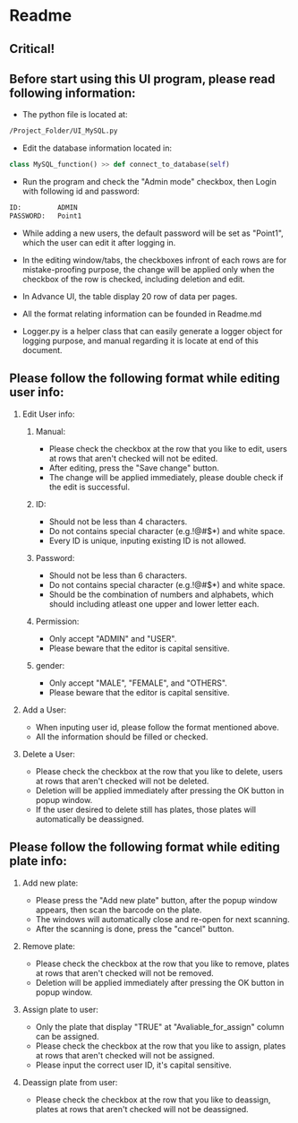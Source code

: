 # Readme

## Critical!

## Before start using this UI program, please read following information:

- The python file is located at:
```bash
/Project_Folder/UI_MySQL.py
```

- Edit the database information located in:
```python
class MySQL_function() >> def connect_to_database(self)
```
- Run the program and check the "Admin mode" checkbox, then Login with following id 
and password:
```bash
ID:         ADMIN
PASSWORD:   Point1 
```
- While adding a new users, the default password will be set as "Point1", which the user can edit it after logging in.

- In the editing window/tabs, the checkboxes infront of each rows are for mistake-proofing purpose, the change will be applied only when the checkbox of the row is checked, including deletion and edit.

- In Advance UI, the table display 20 row of data per pages.

- All the format relating information can be founded in Readme.md

- Logger.py is a helper class that can easily generate a logger object for logging purpose, and manual regarding it is locate at end of this document.

## Please follow the following format while editing user info:

1. Edit User info:

   1. Manual: 

        - Please check the checkbox at the row that you like to edit, users at rows that aren't checked will not be edited.
        - After editing, press the "Save change" button.
        - The change will be applied immediately, please double check if the edit is successful. 

    2. ID:

        - Should not be less than 4 characters.
        - Do not contains special character (e.g.!@#$*) and white space.
        - Every ID is unique, inputing existing ID is not allowed.

    3. Password:  

        - Should not be less than 6 characters.
        - Do not contains special character (e.g.!@#$*) and white space.
        - Should be the combination of numbers and alphabets, which should including atleast one upper and lower letter each.
    
    4. Permission: 

        - Only accept "ADMIN" and "USER".
        - Please beware that the editor is capital sensitive.

    5. gender:

        - Only accept "MALE", "FEMALE", and "OTHERS".
        - Please beware that the editor is capital sensitive.

2. Add a User:
    
    - When inputing user id, please follow the format mentioned above.
    - All the information should be filled or checked.

3. Delete a User:
    - Please check the checkbox at the row that you like to delete, users at rows that aren't checked will not be deleted.
    - Deletion will be applied immediately after pressing the OK button in popup window.
    - If the user desired to delete still has plates, those plates will automatically be deassigned.

## Please follow the following format while editing plate info:

1. Add new plate:
    - Please press the "Add new plate" button, after the popup window appears, then scan the barcode on the plate.
    - The windows will automatically close and re-open for next scanning.
    - After the scanning is done, press the "cancel" button.

2. Remove plate:
    - Please check the checkbox at the row that you like to remove, plates at rows that aren't checked will not be removed.
    - Deletion will be applied immediately after pressing the OK button in popup window.

3. Assign plate to user:
    - Only the plate that display "TRUE" at "Avaliable_for_assign" column can be assigned.
    - Please check the checkbox at the row that you like to assign, plates at rows that aren't checked will not be assigned.
    - Please input the correct user ID, it's capital sensitive.

4. Deassign plate from user:
    - Please check the checkbox at the row that you like to deassign, plates at rows that aren't checked will not be deassigned.
        

